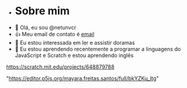 - # Sobre mim
- 👋 Olá, eu sou @netunvcr
- 👍 Meu email de contato é [email](@ester.litca.pr.gov.br) 
- 👀 Eu estou interessada em ler e assistir doramas 
- 🌱 Eu estou aprendendo recentemente a programar a linguagens do JavaScript e Scratch e estou aprendendo inglês

https://scratch.mit.edu/projects/648879788 

"https://editor.p5js.org/mayara.freitas.santos/full/bkYZKu_Itg"

